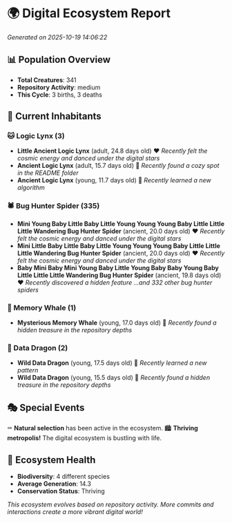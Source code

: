 # 🌍 Digital Ecosystem Report
*Generated on 2025-10-19 14:06:22*

## 📊 Population Overview
- **Total Creatures**: 341
- **Repository Activity**: medium
- **This Cycle**: 3 births, 3 deaths

## 👥 Current Inhabitants

### 🐱 Logic Lynx (3)
- **Little Ancient Logic Lynx** (adult, 24.8 days old) ❤️
  *Recently felt the cosmic energy and danced under the digital stars*
- **Ancient Logic Lynx** (adult, 15.7 days old) 💛
  *Recently found a cozy spot in the README folder*
- **Ancient Logic Lynx** (young, 11.7 days old) 💛
  *Recently learned a new algorithm*

### 🕷️ Bug Hunter Spider (335)
- **Mini Young Baby Little Baby Little Young Young Young Baby Little Little Little Wandering Bug Hunter Spider** (ancient, 20.0 days old) ❤️
  *Recently felt the cosmic energy and danced under the digital stars*
- **Mini Little Baby Little Baby Little Young Young Young Baby Little Little Little Wandering Bug Hunter Spider** (ancient, 20.0 days old) ❤️
  *Recently felt the cosmic energy and danced under the digital stars*
- **Baby Mini Baby Mini Young Baby Little Young Baby Baby Young Baby Little Little Little Wandering Bug Hunter Spider** (ancient, 19.8 days old) ❤️
  *Recently discovered a hidden feature*
  *...and 332 other bug hunter spiders*

### 🐋 Memory Whale (1)
- **Mysterious Memory Whale** (young, 17.0 days old) 💚
  *Recently found a hidden treasure in the repository depths*

### 🐉 Data Dragon (2)
- **Wild Data Dragon** (young, 17.5 days old) 💚
  *Recently learned a new pattern*
- **Wild Data Dragon** (young, 15.5 days old) 💚
  *Recently found a hidden treasure in the repository depths*

## 🎭 Special Events

⚰️ **Natural selection** has been active in the ecosystem.
🏙️ **Thriving metropolis!** The digital ecosystem is bustling with life.

## 🔬 Ecosystem Health
- **Biodiversity**: 4 different species
- **Average Generation**: 14.3
- **Conservation Status**: Thriving

*This ecosystem evolves based on repository activity. More commits and interactions create a more vibrant digital world!*